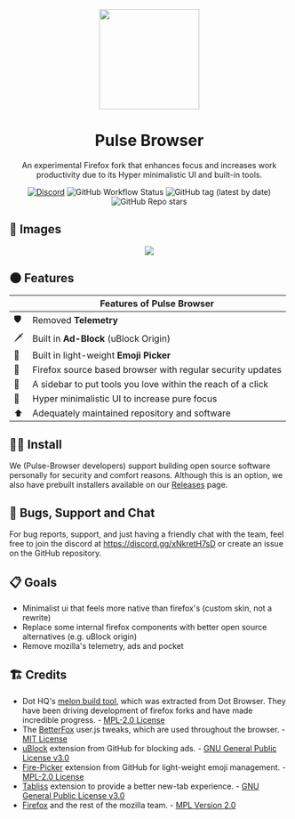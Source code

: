 


<div align="center">

<img src="https://raw.githubusercontent.com/pulse-browser/assets/main/pulse-logo.png" height="180" width="180">

# Pulse Browser
An experimental Firefox fork that enhances focus and increases work productivity due to its Hyper minimalistic UI and built-in tools.

[![Discord](https://img.shields.io/discord/835714549545828352?style=flat-square)](https://discord.gg/xNkretH7sD)  ![GitHub Workflow Status](https://img.shields.io/github/workflow/status/pulse-browser/browser/Alpha%20builds?style=flat-square) ![GitHub tag (latest by date)](https://img.shields.io/github/v/tag/pulse-browser/browser?style=flat-square) ![GitHub Repo stars](https://img.shields.io/github/stars/pulse-browser/browser?style=flat-square)


</div>

## 📸 Images
<div align="center">
<img src="https://raw.githubusercontent.com/pulse-browser/assets/main/preview.png">


</div>

## 🌑 Features
|  |Features of Pulse Browser|
|--|--|
|🛡️|Removed **Telemetry**|
|🗡️|Built in **Ad-Block** (uBlock Origin)|
|💃|Built in light-weight **Emoji Picker**|
|🦊|Firefox source based browser with regular security updates|
|🍫|A sidebar to put tools you love within the reach of a click|
|📖|Hyper minimalistic UI to increase pure focus|
|⬆️|Adequately maintained repository and software|

## 👨‍💻 Install
We (Pulse-Browser developers) support building open source software personally for security and comfort reasons. Although this is an option, we also have prebuilt installers available on our [Releases](https://github.com/pulse-browser/browser/releases) page. 



## 🐛 Bugs, Support and Chat
For bug reports, support, and just having a friendly chat with the team, feel free to join the discord at https://discord.gg/xNkretH7sD or create an issue on the GitHub repository.




## 📋 Goals

- Minimalist ui that feels more native than firefox's (custom skin, not a rewrite)
- Replace some internal firefox components with better open source alternatives (e.g. uBlock origin)
- Remove mozilla's telemetry, ads and pocket

## 🏗️ Credits

- Dot HQ's [melon build tool](https://github.com/dothq/melon), which was extracted from Dot Browser. They have been driving development of firefox forks and have made incredible progress. - [MPL-2.0 License](https://github.com/dothq/melon/blob/main/LICENSE)
- The [BetterFox](https://github.com/yokoffing/Better-Fox) user.js tweaks, which are used throughout the browser. - [MIT License](https://github.com/yokoffing/Better-Fox/blob/master/LICENSE) 
- [uBlock](https://github.com/gorhill/uBlock) extension from GitHub for blocking ads. - [GNU General Public License v3.0](https://github.com/gorhill/uBlock/blob/master/LICENSE.txt)
- [Fire-Picker](https://github.com/pulse-browser/fire-picker) extension from GitHub for light-weight emoji management. - [MPL-2.0 License](https://github.com/pulse-browser/fire-picker/blob/main/LICENSE)
- [Tabliss](https://github.com/joelshepherd/tabliss) extension to provide a better new-tab experience. - [GNU General Public License v3.0](hhttps://github.com/joelshepherd/tabliss/blob/main/LICENSE.txt)
- [Firefox](https://fireofox.com) and the rest of the mozilla team. - [MPL Version 2.0](https://www.mozilla.org/en-US/MPL/2.0/)
